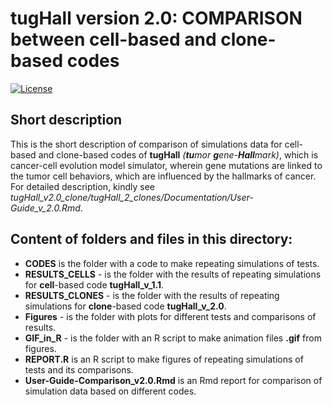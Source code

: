 tugHall version 2.0: COMPARISON between cell-based and clone-based codes
====================

[![License](https://img.shields.io/badge/License-GPLv3-orange.svg)](https://github.com/nagornovys/Cancer_cell_evolution/blob/master/LICENSE)


Short description
---
This is the short description of comparison of simulations data for cell-based and clone-based codes of **tugHall** _(**tu**mor **g**ene-**Hall**mark)_, which is cancer-cell evolution model simulator, wherein gene mutations are linked to the tumor cell behaviors, which are influenced by the hallmarks of cancer.
For detailed description, kindly see _tugHall_v2.0_clone/tugHall_2_clones/Documentation/User-Guide_v_2.0.Rmd_.


Content of folders and files in this directory:
---

* **CODES** is the folder with a code to make repeating simulations of tests. 
* **RESULTS_CELLS** - is the folder with the results of repeating simulations for **cell**-based code **tugHall_v_1.1**.
* **RESULTS_CLONES** - is the folder with the results of repeating simulations for **clone**-based code **tugHall_v_2.0**.
* **Figures** - is the folder with plots for different tests and comparisons of results.
* **GIF_in_R** - is the folder with an R script to make animation files **.gif** from figures.
* **REPORT.R** is an R script to make figures of repeating simulations of tests and its comparisons. 
* **User-Guide-Comparison_v2.0.Rmd** is an Rmd report for comparison of simulation data based on different codes. 

